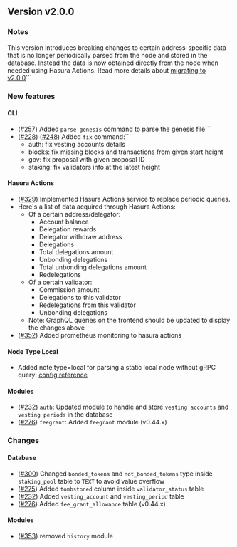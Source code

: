 ## Version v2.0.0


### Notes
This version introduces breaking changes to certain address-specific data that is no longer periodically parsed from the node and stored in the database. Instead the data is now obtained directly from the node when needed using Hasura Actions. Read more details about [migrating to v2.0.0](https://docs.bigdipper.live/cosmos-based/parser/migrations/v2.0.0)```

### New features
#### CLI
- ([\#257](https://github.com/forbole/bdjuno/pull/257)) Added `parse-genesis` command to parse the genesis file```
- ([\#228](https://github.com/forbole/bdjuno/pull/228)) ([\#248](https://github.com/forbole/bdjuno/pull/248)) Added `fix` command:```
  - auth: fix vesting accounts details
  - blocks: fix missing blocks and transactions from given start height
  - gov: fix proposal with given proposal ID  
  - staking: fix validators info at the latest height  

#### Hasura Actions
- ([\#329](https://github.com/forbole/bdjuno/pull/329)) Implemented Hasura Actions service to replace periodic queries. 
- Here's a list of data acquired through Hasura Actions:
  - Of a certain address/delegator:
    - Account balance
    - Delegation rewards
    - Delegator withdraw address
    - Delegations
    - Total delegations amount
    - Unbonding delegations
    - Total unbonding delegations amount
    - Redelegations
  - Of a certain validator:
    - Commission amount
    - Delegations to this validator
    - Redelegations from this validator
    - Unbonding delegations
  - Note: GraphQL queries on the frontend should be updated to display the changes above
- ([\#352](https://github.com/forbole/bdjuno/pull/352)) Added prometheus monitoring to hasura actions

#### Node Type Local
- Added note.type=local for parsing a static local node without gRPC query:
[config reference](https://docs.bigdipper.live/cosmos-based/parser/config/config#node)


#### Modules
- ([\#232](https://github.com/forbole/bdjuno/pull/232)) `auth`: Updated module to handle and store `vesting accounts` and `vesting periods` in the database 
- ([\#276](https://github.com/forbole/bdjuno/pull/276)) `feegrant`: Added `feegrant` module (v0.44.x)



### Changes 

#### Database
- ([\#300](https://github.com/forbole/bdjuno/pull/300)) Changed `bonded_tokens` and `not_bonded_tokens` type inside `staking_pool` table  to `TEXT` to avoid value overflow
- ([\#275](https://github.com/forbole/bdjuno/pull/275)) Added `tombstoned` column inside `validator_status` table
- ([\#232](https://github.com/forbole/bdjuno/pull/232)) Added `vesting_account` and `vesting_period` table
- ([\#276](https://github.com/forbole/bdjuno/pull/276)) Added `fee_grant_allowance` table (v0.44.x)


#### Modules
- ([\#353](https://github.com/forbole/bdjuno/pull/353)) removed `history` module 
